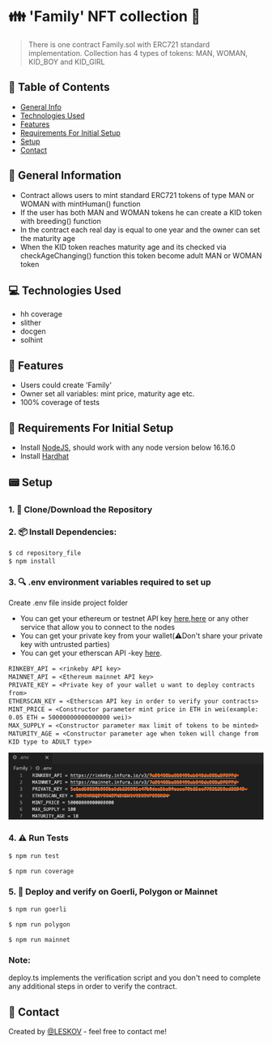 # 👪 'Family' NFT collection 👫
> There is one contract Family.sol with ERC721 standard implementation. Collection has 4 types of tokens: MAN, WOMAN, KID_BOY and KID_GIRL


## 📁 Table of Contents
* [General Info](#-general-information)
* [Technologies Used](#-technologies-used)
* [Features](#-features)
* [Requirements For Initial Setup](#-requirements-for-initial-setup)
* [Setup](#-setup)
* [Contact](#-contact)



## 🚩 General Information
- Contract allows users to mint standard ERC721 tokens of type MAN or WOMAN with mintHuman() function
- If the user has both MAN and WOMAN tokens he can create a KID token with breeding() function
- In the contract each real day is equal to one year and the owner can set the maturity age
- When the KID token reaches maturity age and its checked via checkAgeChanging() function this token become adult MAN or WOMAN token

 
## 💻 Technologies Used
- hh coverage
- slither
- docgen
- solhint

## 🌟 Features
- Users could create 'Family'
- Owner set all variables: mint price, maturity age etc.
- 100% coverage of tests

## 👀 Requirements For Initial Setup
- Install [NodeJS](https://nodejs.org/en/), should work with any node version below 16.16.0
- Install [Hardhat](https://hardhat.org/)

## 📟 Setup
### 1. 💾 Clone/Download the Repository
### 2. 📦 Install Dependencies:
```
$ cd repository_file
$ npm install
```
### 3. 🔍  .env environment variables required to set up
Create .env file inside project folder
- You can get your ethereum or testnet API key [here](https://infura.io/dashboard/ethereum),[here](https://www.alchemy.com) or any other service that allow you to connect to the nodes
- You can get your private key from your wallet(⚠️Don't share your private key with untrusted parties) 
- You can get your etherscan API -key [here](https://etherscan.io/myapikey).
```
RINKEBY_API = <rinkeby API key>
MAINNET_API = <Ethereum mainnet API key>
PRIVATE_KEY = <Private key of your wallet u want to deploy contracts from>
ETHERSCAN_KEY = <Etherscan API key in order to verify your contracts>
MINT_PRICE = <Constructor parameter mint price in ETH in wei(example: 0.05 ETH = 50000000000000000 wei)>
MAX_SUPPLY = <Constructor parameter max limit of tokens to be minted>
MATURITY_AGE = <Constructor parameter age when token will change from KID type to ADULT type>
```

![Example screenshot](./helpers/Screenshot8.png)

### 4. ⚠️  Run Tests
```
$ npm run test
```

```
$ npm run coverage
```

### 5. 🚀 Deploy and verify on Goerli, Polygon or Mainnet

```
$ npm run goerli
``` 
```
$ npm run polygon
``` 
```
$ npm run mainnet
``` 

### Note: 

deploy.ts implements the verification script and you don't need to complete any additional steps in order to verify the contract.


## 💬 Contact
Created by [@LESKOV](https://www.linkedin.com/in/ivan-leskov-4b5664189/) - feel free to contact me!
